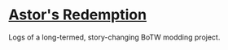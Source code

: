 # [Astor's Redemption](https://nebobyeoli.github.io/astors-redemption/main/)

Logs of a long-termed, story-changing BoTW modding project.
